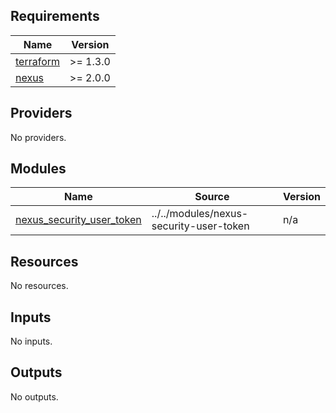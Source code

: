 ## Requirements

| Name | Version |
|------|---------|
| <a name="requirement_terraform"></a> [terraform](#requirement\_terraform) | >= 1.3.0 |
| <a name="requirement_nexus"></a> [nexus](#requirement\_nexus) | >= 2.0.0 |

## Providers

No providers.

## Modules

| Name | Source | Version |
|------|--------|---------|
| <a name="module_nexus_security_user_token"></a> [nexus\_security\_user\_token](#module\_nexus\_security\_user\_token) | ../../modules/nexus-security-user-token | n/a |

## Resources

No resources.

## Inputs

No inputs.

## Outputs

No outputs.
